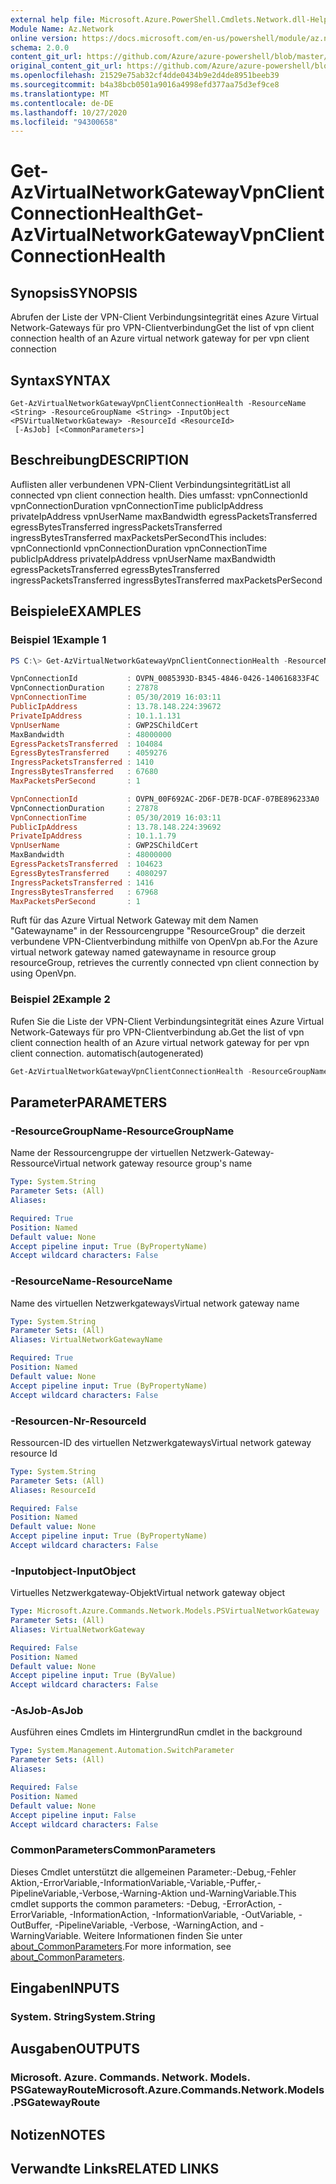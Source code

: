 ```yaml
---
external help file: Microsoft.Azure.PowerShell.Cmdlets.Network.dll-Help.xml
Module Name: Az.Network
online version: https://docs.microsoft.com/en-us/powershell/module/az.network/get-azvirtualnetworkgatewayvpnclientconnectionhealth
schema: 2.0.0
content_git_url: https://github.com/Azure/azure-powershell/blob/master/src/Network/Network/help/Get-AzVirtualNetworkGatewayVpnClientConnectionHealth.md
original_content_git_url: https://github.com/Azure/azure-powershell/blob/master/src/Network/Network/help/Get-AzVirtualNetworkGatewayVpnClientConnectionHealth.md
ms.openlocfilehash: 21529e75ab32cf4dde0434b9e2d4de8951beeb39
ms.sourcegitcommit: b4a38bcb0501a9016a4998efd377aa75d3ef9ce8
ms.translationtype: MT
ms.contentlocale: de-DE
ms.lasthandoff: 10/27/2020
ms.locfileid: "94300658"
---
```

# <span data-ttu-id="3c8fa-101">Get-AzVirtualNetworkGatewayVpnClientConnectionHealth</span><span class="sxs-lookup"><span data-stu-id="3c8fa-101">Get-AzVirtualNetworkGatewayVpnClientConnectionHealth</span></span>

## <span data-ttu-id="3c8fa-102">Synopsis</span><span class="sxs-lookup"><span data-stu-id="3c8fa-102">SYNOPSIS</span></span> 
<span data-ttu-id="3c8fa-103">Abrufen der Liste der VPN-Client Verbindungsintegrität eines Azure Virtual Network-Gateways für pro VPN-Clientverbindung</span><span class="sxs-lookup"><span data-stu-id="3c8fa-103">Get the list of vpn client connection health of an Azure virtual network gateway for per vpn client connection</span></span>

## <span data-ttu-id="3c8fa-104">Syntax</span><span class="sxs-lookup"><span data-stu-id="3c8fa-104">SYNTAX</span></span>

```
Get-AzVirtualNetworkGatewayVpnClientConnectionHealth -ResourceName <String> -ResourceGroupName <String> -InputObject <PSVirtualNetworkGateway> -ResourceId <ResourceId>
 [-AsJob] [<CommonParameters>]
```

## <span data-ttu-id="3c8fa-105">Beschreibung</span><span class="sxs-lookup"><span data-stu-id="3c8fa-105">DESCRIPTION</span></span>
<span data-ttu-id="3c8fa-106">Auflisten aller verbundenen VPN-Client Verbindungsintegrität</span><span class="sxs-lookup"><span data-stu-id="3c8fa-106">List  all connected vpn client connection health.</span></span> <span data-ttu-id="3c8fa-107">Dies umfasst: vpnConnectionId vpnConnectionDuration vpnConnectionTime publicIpAddress privateIpAddress vpnUserName maxBandwidth egressPacketsTransferred egressBytesTransferred ingressPacketsTransferred ingressBytesTransferred maxPacketsPerSecond</span><span class="sxs-lookup"><span data-stu-id="3c8fa-107">This includes: vpnConnectionId vpnConnectionDuration vpnConnectionTime publicIpAddress privateIpAddress vpnUserName maxBandwidth egressPacketsTransferred egressBytesTransferred ingressPacketsTransferred ingressBytesTransferred maxPacketsPerSecond</span></span>

## <span data-ttu-id="3c8fa-108">Beispiele</span><span class="sxs-lookup"><span data-stu-id="3c8fa-108">EXAMPLES</span></span>

### <span data-ttu-id="3c8fa-109">Beispiel 1</span><span class="sxs-lookup"><span data-stu-id="3c8fa-109">Example 1</span></span>
```powershell
PS C:\> Get-AzVirtualNetworkGatewayVpnClientConnectionHealth -ResourceName gatewayName -ResourceGroupName resourceGroup

VpnConnectionId           : OVPN_0085393D-B345-4846-0426-140616833F4C
VpnConnectionDuration     : 27878
VpnConnectionTime         : 05/30/2019 16:03:11
PublicIpAddress           : 13.78.148.224:39672
PrivateIpAddress          : 10.1.1.131
VpnUserName               : GWP2SChildCert
MaxBandwidth              : 48000000
EgressPacketsTransferred  : 104084
EgressBytesTransferred    : 4059276
IngressPacketsTransferred : 1410
IngressBytesTransferred   : 67680
MaxPacketsPerSecond       : 1

VpnConnectionId           : OVPN_00F692AC-2D6F-DE7B-DCAF-07BE896233A0
VpnConnectionDuration     : 27878
VpnConnectionTime         : 05/30/2019 16:03:11
PublicIpAddress           : 13.78.148.224:39692
PrivateIpAddress          : 10.1.1.79
VpnUserName               : GWP2SChildCert
MaxBandwidth              : 48000000
EgressPacketsTransferred  : 104623
EgressBytesTransferred    : 4080297
IngressPacketsTransferred : 1416
IngressBytesTransferred   : 67968
MaxPacketsPerSecond       : 1
```

<span data-ttu-id="3c8fa-110">Ruft für das Azure Virtual Network Gateway mit dem Namen "Gatewayname" in der Ressourcengruppe "ResourceGroup" die derzeit verbundene VPN-Clientverbindung mithilfe von OpenVpn ab.</span><span class="sxs-lookup"><span data-stu-id="3c8fa-110">For the Azure virtual network gateway named gatewayname in resource group resourceGroup, retrieves the currently connected vpn client connection by using OpenVpn.</span></span> 

### <span data-ttu-id="3c8fa-111">Beispiel 2</span><span class="sxs-lookup"><span data-stu-id="3c8fa-111">Example 2</span></span>

<span data-ttu-id="3c8fa-112">Rufen Sie die Liste der VPN-Client Verbindungsintegrität eines Azure Virtual Network-Gateways für pro VPN-Clientverbindung ab.</span><span class="sxs-lookup"><span data-stu-id="3c8fa-112">Get the list of vpn client connection health of an Azure virtual network gateway for per vpn client connection.</span></span> <span data-ttu-id="3c8fa-113">automatisch</span><span class="sxs-lookup"><span data-stu-id="3c8fa-113">(autogenerated)</span></span>

<!-- Aladdin Generated Example -->
```powershell
Get-AzVirtualNetworkGatewayVpnClientConnectionHealth -ResourceGroupName resourceGroup -VirtualNetworkGatewayName 'ContosoVirtualNetwork'
```

## <span data-ttu-id="3c8fa-114">Parameter</span><span class="sxs-lookup"><span data-stu-id="3c8fa-114">PARAMETERS</span></span>

### <span data-ttu-id="3c8fa-115">-ResourceGroupName</span><span class="sxs-lookup"><span data-stu-id="3c8fa-115">-ResourceGroupName</span></span>
<span data-ttu-id="3c8fa-116">Name der Ressourcengruppe der virtuellen Netzwerk-Gateway-Ressource</span><span class="sxs-lookup"><span data-stu-id="3c8fa-116">Virtual network gateway resource group's name</span></span>

```yaml
Type: System.String
Parameter Sets: (All)
Aliases:

Required: True
Position: Named
Default value: None
Accept pipeline input: True (ByPropertyName)
Accept wildcard characters: False
```

### <span data-ttu-id="3c8fa-117">-ResourceName</span><span class="sxs-lookup"><span data-stu-id="3c8fa-117">-ResourceName</span></span>
<span data-ttu-id="3c8fa-118">Name des virtuellen Netzwerkgateways</span><span class="sxs-lookup"><span data-stu-id="3c8fa-118">Virtual network gateway name</span></span>

```yaml
Type: System.String
Parameter Sets: (All)
Aliases: VirtualNetworkGatewayName

Required: True
Position: Named
Default value: None
Accept pipeline input: True (ByPropertyName)
Accept wildcard characters: False
```
### <span data-ttu-id="3c8fa-119">-Resourcen-Nr</span><span class="sxs-lookup"><span data-stu-id="3c8fa-119">-ResourceId</span></span>
<span data-ttu-id="3c8fa-120">Ressourcen-ID des virtuellen Netzwerkgateways</span><span class="sxs-lookup"><span data-stu-id="3c8fa-120">Virtual network gateway resource Id</span></span>

```yaml
Type: System.String
Parameter Sets: (All)
Aliases: ResourceId

Required: False
Position: Named
Default value: None
Accept pipeline input: True (ByPropertyName)
Accept wildcard characters: False
```

### <span data-ttu-id="3c8fa-121">-Inputobject</span><span class="sxs-lookup"><span data-stu-id="3c8fa-121">-InputObject</span></span>
<span data-ttu-id="3c8fa-122">Virtuelles Netzwerkgateway-Objekt</span><span class="sxs-lookup"><span data-stu-id="3c8fa-122">Virtual network gateway object</span></span>

```yaml
Type: Microsoft.Azure.Commands.Network.Models.PSVirtualNetworkGateway
Parameter Sets: (All)
Aliases: VirtualNetworkGateway

Required: False
Position: Named
Default value: None
Accept pipeline input: True (ByValue)
Accept wildcard characters: False
```

### <span data-ttu-id="3c8fa-123">-AsJob</span><span class="sxs-lookup"><span data-stu-id="3c8fa-123">-AsJob</span></span>
<span data-ttu-id="3c8fa-124">Ausführen eines Cmdlets im Hintergrund</span><span class="sxs-lookup"><span data-stu-id="3c8fa-124">Run cmdlet in the background</span></span>

```yaml
Type: System.Management.Automation.SwitchParameter
Parameter Sets: (All)
Aliases:

Required: False
Position: Named
Default value: None
Accept pipeline input: False
Accept wildcard characters: False
```

### <span data-ttu-id="3c8fa-125">CommonParameters</span><span class="sxs-lookup"><span data-stu-id="3c8fa-125">CommonParameters</span></span>
<span data-ttu-id="3c8fa-126">Dieses Cmdlet unterstützt die allgemeinen Parameter:-Debug,-Fehler Aktion,-ErrorVariable,-InformationVariable,-Variable,-Puffer,-PipelineVariable,-Verbose,-Warning-Aktion und-WarningVariable.</span><span class="sxs-lookup"><span data-stu-id="3c8fa-126">This cmdlet supports the common parameters: -Debug, -ErrorAction, -ErrorVariable, -InformationAction, -InformationVariable, -OutVariable, -OutBuffer, -PipelineVariable, -Verbose, -WarningAction, and -WarningVariable.</span></span> <span data-ttu-id="3c8fa-127">Weitere Informationen finden Sie unter [about_CommonParameters](http://go.microsoft.com/fwlink/?LinkID=113216).</span><span class="sxs-lookup"><span data-stu-id="3c8fa-127">For more information, see [about_CommonParameters](http://go.microsoft.com/fwlink/?LinkID=113216).</span></span>

## <span data-ttu-id="3c8fa-128">Eingaben</span><span class="sxs-lookup"><span data-stu-id="3c8fa-128">INPUTS</span></span>

### <span data-ttu-id="3c8fa-129">System. String</span><span class="sxs-lookup"><span data-stu-id="3c8fa-129">System.String</span></span>

## <span data-ttu-id="3c8fa-130">Ausgaben</span><span class="sxs-lookup"><span data-stu-id="3c8fa-130">OUTPUTS</span></span>

### <span data-ttu-id="3c8fa-131">Microsoft. Azure. Commands. Network. Models. PSGatewayRoute</span><span class="sxs-lookup"><span data-stu-id="3c8fa-131">Microsoft.Azure.Commands.Network.Models.PSGatewayRoute</span></span>

## <span data-ttu-id="3c8fa-132">Notizen</span><span class="sxs-lookup"><span data-stu-id="3c8fa-132">NOTES</span></span>

## <span data-ttu-id="3c8fa-133">Verwandte Links</span><span class="sxs-lookup"><span data-stu-id="3c8fa-133">RELATED LINKS</span></span>
